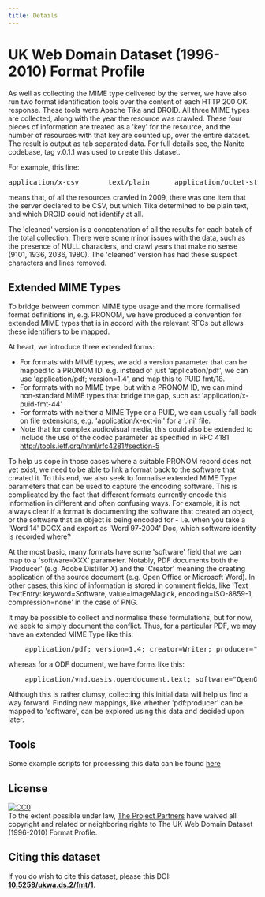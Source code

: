 ```yaml
---
title: Details
---
```


UK Web Domain Dataset (1996-2010) Format Profile
================================================

As well as collecting the MIME type delivered by the server, we have also run two format identification tools over the content of each HTTP 200 OK response. These tools were Apache Tika and DROID. All three MIME types are collected, along with the year the resource was crawled. These four pieces of information are treated as a 'key' for the resource, and the number of resources with that key are counted up, over the entire dataset. The result is output as tab separated data. For full details see, the Nanite codebase, tag v.0.1.1 was used to create this dataset.

For example, this line:
<pre>
application/x-csv       text/plain      application/octet-stream        2009    1
</pre>
means that, of all the resources crawled in 2009, there was one item that the server declared to be CSV, but which Tika determined to be plain text, and which DROID could not identify at all.

The 'cleaned' version is a concatenation of all the results for each batch of the total collection. There were some minor issues with the data, such as the presence of NULL characters, and crawl years that make no sense (9101, 1936, 2036, 1980). The 'cleaned' version has had these suspect characters and lines removed.

Extended MIME Types
-------------------

To bridge between common MIME type usage and the more formalised format definitions in, e.g. PRONOM, we have produced a convention for extended MIME types that is in accord with the relevant RFCs but allows these identifiers to be mapped.

At heart, we introduce three extended forms:

* For formats with MIME types, we add a version parameter that can be mapped to a PRONOM ID. e.g. instead of just 'application/pdf', we can use 'application/pdf; version=1.4', and map this to PUID fmt/18.
* For formats with no MIME type, but with a PRONOM ID, we can mind non-standard MIME types that bridge the gap, such as: 'application/x-puid-fmt-44'
* For formats with neither a MIME Type or a PUID, we can usually fall back on file extensions, e.g. 'application/x-ext-ini' for a '.ini' file.
* Note that for complex audiovisual media, this could also be extended to include the use of the codec parameter as specified in RFC 4181 http://tools.ietf.org/html/rfc4281#section-5

To help us cope in those cases where a suitable PRONOM record does not yet exist, we need to be able to link a format back to the software that created it. To this end, we also seek to formalise extended MIME Type parameters that can be used to capture the encoding software. This is complicated by the fact that different formats currently encode this information in different and often confusing ways. For example, it is not always clear if a format is documenting the software that created an object, or the software that an object is being encoded for - i.e. when you take a 'Word 14' DOCX and export as 'Word 97-2004' Doc, which software identity is recorded where?

At the most basic, many formats have some 'software' field that we can map to a 'software=XXX' parameter. Notably, PDF documents both the 'Producer' (e.g. Adobe Distiller X) and the 'Creator' meaning the creating application of the source document (e.g. Open Office or Microsoft Word). In other cases, this kind of information is stored in comment fields, like 'Text TextEntry: keyword=Software, value=ImageMagick, encoding=ISO-8859-1, compression=none' in the case of PNG.

It may be possible to collect and normalise these formulations, but for now, we seek to simply document the conflict. Thus, for a particular PDF, we may have an extended MIME Type like this:
<pre>
	application/pdf; version=1.4; creator=Writer; producer="OpenOffice.org 3.2"
</pre>
whereas for a ODF document, we have forms like this:
<pre>
	application/vnd.oasis.opendocument.text; software="OpenOffice.org/3.2$Win32 OpenOffice.org_project/320m12$Build-9483"
</pre>

Although this is rather clumsy, collecting this initial data will help us find a way forward. Finding new mappings, like whether 'pdf:producer' can be mapped to 'software', can be explored using this data and decided upon later.

Tools
-----
Some example scripts for processing this data can be found [here](../../tools)

License
-------
<p xmlns:dct="http://purl.org/dc/terms/">
  <a rel="license"
     href="http://creativecommons.org/publicdomain/zero/1.0/">
    <img src="http://i.creativecommons.org/p/zero/1.0/88x31.png" style="border-style: none;" alt="CC0" />
  </a>
  <br />
  To the extent possible under law,
  <a rel="dct:publisher"
     href="http://data.webarchive.org.uk/opendata/ukwa.ds.2/">
    <span property="dct:title">The Project Partners</span></a>
  have waived all copyright and related or neighboring rights to
  <span property="dct:title">The UK Web Domain Dataset (1996-2010) Format Profile</span>.
</p>

Citing this dataset
-------------------
If you do wish to cite this dataset, please this DOI: [**10.5259/ukwa.ds.2/fmt/1**](http://dx.doi.org/10.5259/ukwa.ds.2/fmt/1).
